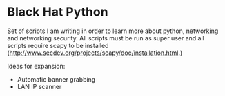 # Black Hat Python
Set of scripts I am writing in order to learn more about python, networking and networking security.
All scripts must be run as super user and all scripts require scapy to be installed (http://www.secdev.org/projects/scapy/doc/installation.html.)

Ideas for expansion:
- Automatic banner grabbing
- LAN IP scanner

